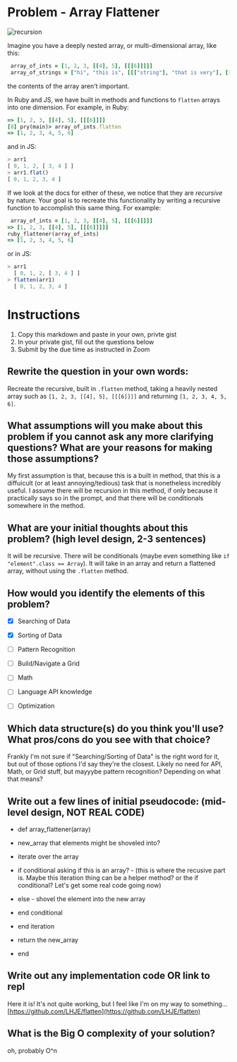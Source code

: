 # Problem - Array Flattener
![recursion](https://media.giphy.com/media/3GuP496Wrkos8/giphy.gif)

Imagine you have a deeply nested array, or multi-dimensional array, like this:

```rb
 array_of_ints = [1, 2, 3, [[4], 5], [[[6]]]]]
 array_of_strings = ["hi", "this is", [[["string"], "that is very"], [[[["nested"]]]]]]
```
the contents of the array aren't important.

In Ruby and JS, we have built in methods and functions to `flatten` arrays into one dimension.  For example, in Ruby:

```rb
=> [1, 2, 3, [[4], 5], [[[6]]]]
[8] pry(main)> array_of_ints.flatten
=> [1, 2, 3, 4, 5, 6]
```
and in JS:

```js
> arr1
[ 0, 1, 2, [ 3, 4 ] ]
> arr1.flat()
[ 0, 1, 2, 3, 4 ]
```
If we look at the docs for either of these, we notice that they are _recursive_ by nature. Your goal is to recreate this functionality by writing a recursive function to accomplish this same thing. For example:

```rb
 array_of_ints = [1, 2, 3, [[4], 5], [[[6]]]]]
=> [1, 2, 3, [[4], 5], [[[6]]]]]
ruby_flattener(array_of_ints)
=> [1, 2, 3, 4, 5, 6]
```
or in JS:

```js
> arr1
  [ 0, 1, 2, [ 3, 4 ] ]
> flatten(arr1)
  [ 0, 1, 2, 3, 4 ]
```

# Instructions

1. Copy this markdown and paste in your own, privte gist
2. In your private gist, fill out the questions below
4. Submit by the due time as instructed in Zoom


## Rewrite the question in your own words:  
Recreate the recursive, built in `.flatten` method, taking a heavily nested array such as `[1, 2, 3, [[4], 5], [[[6]]]]` and returning `[1, 2, 3, 4, 5, 6]`.


## What assumptions will you make about this problem if you cannot ask any more clarifying questions? What are your reasons for making those assumptions?  
My first assumption is that, because this is a built in method, that this is a diffuicult (or at least annoying/tedious) task that is nonetheless incredibly useful.  I assume there will be recursion in this method, if only because it practically says so in the prompt, and that there will be conditionals somewhere in the method.

## What are your initial thoughts about this problem? (high level design, 2-3 sentences)  
It will be recursive.  There will be conditionals (maybe even something like `if "element".class == Array`).  It will take in an array and return a flattened array, without using the `.flatten` method.

## How would you identify the elements of this problem?

- [x] Searching of Data
- [x] Sorting of Data
- [ ] Pattern Recognition
- [ ] Build/Navigate a Grid
- [ ] Math
- [ ] Language API knowledge
- [ ] Optimization


## Which data structure(s) do you think you'll use? What pros/cons do you see with that choice?  
Frankly I'm not sure if "Searching/Sorting of Data" is the right word for it, but out of those options I'd say they're the closest.  Likely no need for API, Math, or Grid stuff, but mayyybe pattern recognition?  Depending on what that means?

## Write out a few lines of initial pseudocode: (mid-level design, NOT REAL CODE)

 - def array_flattener(array)
  - new_array that elements might be shoveled into?
  - iterate over the array
   - if conditional asking if this is an array?
    - (this is where the recusive part is.  Maybe this iteration thing can be a helper method?  or the if conditional?  Let's get some real code going now)
   - else
    - shovel the element into the new array
   - end conditional
  - end iteration


  - return the new_array
 - end


## Write out any implementation code OR link to repl  
Here it is!  It's not quite working, but I feel like I'm on my way to something...
[https://github.com/LHJE/flatten](https://github.com/LHJE/flatten)

## What is the Big O complexity of your solution?
oh, probably O^n
